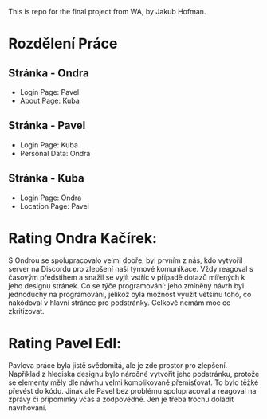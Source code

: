 This is repo for the final project from WA, by Jakub Hofman.

# Rozdělení Práce
## Stránka - Ondra
- Login Page: Pavel
- About Page: Kuba

## Stránka - Pavel
- Login Page: Kuba 
- Personal Data: Ondra

## Stránka - Kuba
- Login Page: Ondra
- Location Page: Pavel

# Rating Ondra Kačírek:
S Ondrou se spolupracovalo velmi dobře, byl prvním z nás, kdo vytvořil server na Discordu pro zlepšení naší týmové komunikace. Vždy reagoval s časovým předstihem a snažil se vyjít vstříc v případě dotazů mířených k jeho designu stránek. Co se týče programování: jeho zmíněný návrh byl jednoduchý na programování, jelikož byla možnost využít většinu toho, co nakódoval v hlavní stránce pro podstránky. Celkově nemám moc co zkritizovat.

# Rating Pavel Edl:
Pavlova práce byla jistě svědomitá, ale je zde prostor pro zlepšení. Například z hlediska designu bylo náročné vytvořit jeho podstránku, protože se elementy měly dle návrhu velmi komplikovaně přemisťovat. To bylo těžké převést do kódu. Jinak ale Pavel bez problému spolupracoval a reagoval na zprávy či připomínky včas a zodpovědně. Jen je třeba trochu doladit navrhování.   
